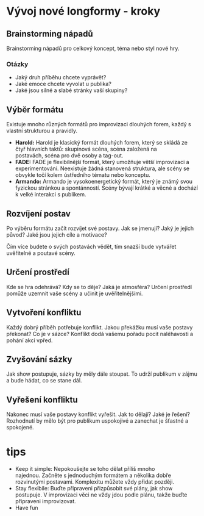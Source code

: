 # Vývoj nové longformy - kroky

## Brainstorming nápadů

Brainstorming nápadů pro celkový koncept, téma nebo styl nové hry.

### Otázky

- Jaký druh příběhu chcete vyprávět?
- Jaké emoce chcete vyvolat u publika?
- Jaké jsou silné a slabé stránky vaší skupiny?


## Výběr formátu

Existuje mnoho různých formátů pro improvizaci dlouhých forem, každý s vlastní strukturou a pravidly.

-   **Harold:** Harold je klasický formát dlouhých forem, který se skládá ze čtyř hlavních taktů: skupinová scéna, scéna založená na postavách, scéna pro dvě osoby a tag-out.
-   **FADE:** FADE je flexibilnější formát, který umožňuje větší improvizaci a experimentování. Neexistuje žádná stanovená struktura, ale scény se obvykle točí kolem ústředního tématu nebo konceptu.
-   **Armando:** Armando je vysokoenergetický formát, který je známý svou fyzickou stránkou a spontánností. Scény bývají krátké a věcné a dochází k velké interakci s publikem.

## Rozvíjení postav

Po výběru formátu začít rozvíjet své postavy. Jak se jmenují? Jaký je jejich původ? Jaké jsou jejich cíle a motivace?

Čím více budete o svých postavách vědět, tím snazší bude vytvářet uvěřitelné a poutavé scény.

## Určení prostředí

Kde se hra odehrává? Kdy se to děje? Jaká je atmosféra? Určení prostředí pomůže uzemnit vaše scény a učinit je uvěřitelnějšími.

## Vytvoření konfliktu

Každý dobrý příběh potřebuje konflikt. Jakou překážku musí vaše postavy překonat? Co je v sázce? Konflikt dodá vašemu pořadu pocit naléhavosti a pohání akci vpřed.

## Zvyšování sázky
Jak show postupuje, sázky by měly dále stoupat. To udrží publikum v zájmu a bude hádat, co se stane dál.

## Vyřešení konfliktu

Nakonec musí vaše postavy konflikt vyřešit. Jak to dělají? Jaké je řešení? Rozhodnutí by mělo být pro publikum uspokojivé a zanechat je šťastné a spokojené.


# tips
-   Keep it simple: Nepokoušejte se toho dělat příliš mnoho najednou. Začněte s jednoduchým formátem a několika dobře rozvinutými postavami. Komplexitu můžete vždy přidat později.
-   Stay flexibile: Buďte připraveni přizpůsobit své plány, jak show postupuje. V improvizaci věci ne vždy jdou podle plánu, takže buďte připraveni improvizovat.
-   Have fun
